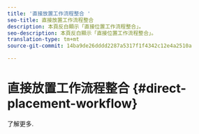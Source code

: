 ```yaml
---
title: '直接放置工作流程整合 '
seo-title: 直接放置工作流程整合
description: 本頁反白顯示「直接位置工作流程整合」。
seo-description: 本頁反白顯示「直接位置工作流程整合」。
translation-type: tm+mt
source-git-commit: 14ba9de26dddd2287a5317f1f4342c12e4a2510a

---
```



# 直接放置工作流程整合 {#direct-placement-workflow}

了解更多.
